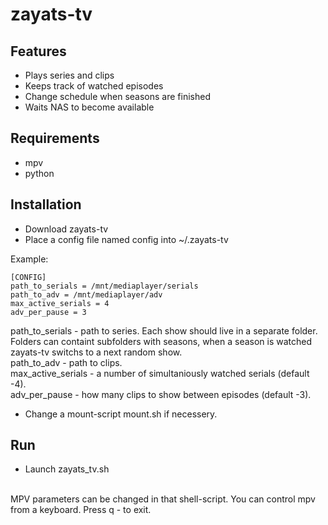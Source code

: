 # zayats-tv

## Features

  * Plays series and clips
  * Keeps track of watched episodes 
  * Change schedule when seasons are finished
  * Waits NAS to become available

## Requirements

* mpv
* python

## Installation

* Download zayats-tv
* Place a config file named config into ~/.zayats-tv

Example:
```
[CONFIG]
path_to_serials = /mnt/mediaplayer/serials
path_to_adv = /mnt/mediaplayer/adv
max_active_serials = 4
adv_per_pause = 3
```

path_to_serials - path to series. Each show should live in a separate folder. Folders can containt subfolders with seasons, when a  season is watched zayats-tv switchs to a next random show.<br>
path_to_adv - path to clips. <br>
max_active_serials - a number of simultaniously watched serials (default -4). <br>
adv_per_pause - how many clips to show between episodes (default -3). <br>

* Change a mount-script mount.sh if necessery.

## Run

* Launch zayats_tv.sh
<br>
MPV parameters can be changed in that shell-script.
You can control mpv from a keyboard. Press q - to exit. 

